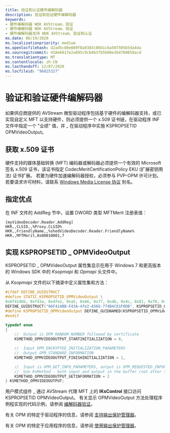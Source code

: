 ```yaml
---
title: 验证和认证硬件编解码器
description: 验证和验证硬件编解码器
keywords:
- 硬件编解码器 WDK AVStream，验证
- 硬件编解码器 WDK AVStream，验证
- 硬件编解码器支持 WDK AVStream、验证和认证
ms.date: 06/19/2020
ms.localizationpriority: medium
ms.openlocfilehash: d2ad5c80e089f8a9383c86b1cba507505b5da4da
ms.sourcegitcommit: 418e6617e2a695c9cb4b37b5b60e264760858acd
ms.translationtype: MT
ms.contentlocale: zh-CN
ms.lasthandoff: 12/07/2020
ms.locfileid: "96825327"
---
```

# <a name="validating-and-certifying-hardware-codecs"></a>验证和验证硬件编解码器

如果供应商提供的 AVStream 微型驱动程序包括基于硬件的编解码器支持，或已实现自定义 MFT 以支持硬件，则必须提供一个 x.509 证书链，在驱动程序 INF 文件中指定一个 "业绩" 值，并 \_ 在驱动程序中实施 KSPROPSETID OPMVideoOutput。

## <a name="obtaining-a-x509-certificate"></a>获取 x.509 证书

硬件支持的媒体基础转换 (MFT) 编码器或解码器必须提供一个有效的 Microsoft 签名 x.509 证书，该证书指定 CodecMeritCertificationPolicy EKU (扩展密钥用法) 证书扩展。 若要为硬件加速编解码器授权，必须参与 PVP-OPM 许可计划。 若要请求许可材料，请联系 [Windows Media License 协议](mailto://wmla@microsoft.com) 别名。

## <a name="specifying-merit"></a>指定优点

在 INF 文件的 AddReg 节中，设置 DWORD 类型 MFTMerit 注册表值：

```INF
[myVideoDecoder.Reader.AddReg]
HKR,,CLSID,,%Proxy.CLSID%
HKR,,FriendlyName,,%shedVideoDecoder.Reader.FriendlyName%
HKR,,MFTMerit,0x00010001,7
```

## <a name="implementing-kspropsetid_opmvideooutput"></a>实现 KSPROPSETID \_ OPMVideoOutput

KSPROPSETID \_ OPMVideoOutput 属性集显示在用于 Windows 7 和更高版本的 Windows SDK 中的 *Ksopmapi* 和 *Opmapi* 头文件中。

从 *Ksopmapi* 文件的以下摘录中定义属性集和方法：

```cpp
#ifdef DEFINE_GUIDSTRUCT
#define STATIC_KSPROPSETID_OPMVideoOutput \
0x6f414bb, 0xf43a, 0x4fe2, 0xa5, 0x66, 0x77, 0x4b, 0x4c, 0x81, 0xf0, 0xdb
DEFINE_GUIDSTRUCT("06F414BB-F43A-4fe2-A566-774B4C81F0DB", KSPROPSETID_OPMVideoOutput);
#define KSPROPSETID_OPMVideoOutput DEFINE_GUIDNAMED(KSPROPSETID_OPMVideoOutput)
#endif

typedef enum
{
    //  Output is OPM_RANDOM_NUMBER followed by certificate
    KSMETHOD_OPMVIDEOOUTPUT_STARTINITIALIZATION = 0,

    //  Input OPM_ENCRYPTED_INITIALIZATION_PARAMETERS
    //  Output OPM_STANDARD_INFORMATION
    KSMETHOD_OPMVIDEOOUTPUT_FINISHINITIALIZATION = 1,

    //  Input is OPM_GET_INFO_PARAMETERS, output is OPM_REQUESTED_INFORMATION
    //  Use KsMethod - both input and output in the buffer (not after the KSMETHOD structure)
    KSMETHOD_OPMVIDEOOUTPUT_GETINFORMATION = 2
} KSMETHOD_OPMVIDEOOUTPUT;
```

用户模式组件 \_ 通过 AVStream 代理 MFT 上的 **IKsControl** 接口访问 KSPROPSETID OPMVideoOutput。 有关显示 OPMVideoOutput 方法处理程序例程实现的代码示例，请参阅 [编解码器验证](codec-merit-validation.md)。

有关 OPM 的特定于驱动程序的信息，请参阅 [支持输出保护管理器](../display/supporting-output-protection-manager.md)。

有关 OPM 的特定于应用程序的信息，请参阅 [使用输出保护管理器](/windows/win32/medfound/using-output-protection-manager)。
